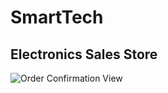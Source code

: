 # SmartTech

## Electronics Sales Store














![Order Confirmation View](https://github.com/tajjav/SmartTech/blob/master/screenshots/OrderConfirmation.png)
